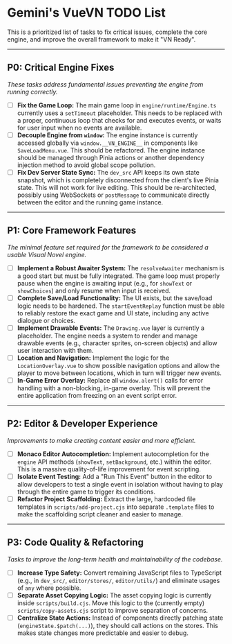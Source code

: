 # Gemini's VueVN TODO List

This is a prioritized list of tasks to fix critical issues, complete the core engine, and improve the overall framework to make it "VN Ready".

---

## P0: Critical Engine Fixes

*These tasks address fundamental issues preventing the engine from running correctly.*

- [ ] **Fix the Game Loop:** The main game loop in `engine/runtime/Engine.ts` currently uses a `setTimeout` placeholder. This needs to be replaced with a proper, continuous loop that checks for and executes events, or waits for user input when no events are available.
- [ ] **Decouple Engine from `window`:** The engine instance is currently accessed globally via `window.__VN_ENGINE__` in components like `SaveLoadMenu.vue`. This should be refactored. The engine instance should be managed through Pinia actions or another dependency injection method to avoid global scope pollution.
- [ ] **Fix Dev Server State Sync:** The `dev_src` API keeps its own state snapshot, which is completely disconnected from the client's live Pinia state. This will not work for live editing. This should be re-architected, possibly using WebSockets or `postMessage` to communicate directly between the editor and the running game instance.

---

## P1: Core Framework Features

*The minimal feature set required for the framework to be considered a usable Visual Novel engine.*

- [ ] **Implement a Robust Awaiter System:** The `resolveAwaiter` mechanism is a good start but must be fully integrated. The game loop must properly pause when the engine is awaiting input (e.g., for `showText` or `showChoices`) and only resume when input is received.
- [ ] **Complete Save/Load Functionality:** The UI exists, but the save/load logic needs to be hardened. The `startEventReplay` function must be able to reliably restore the exact game and UI state, including any active dialogue or choices.
- [ ] **Implement Drawable Events:** The `Drawing.vue` layer is currently a placeholder. The engine needs a system to render and manage drawable events (e.g., character sprites, on-screen objects) and allow user interaction with them.
- [ ] **Location and Navigation:** Implement the logic for the `LocationOverlay.vue` to show possible navigation options and allow the player to move between locations, which in turn will trigger new events.
- [ ] **In-Game Error Overlay:** Replace all `window.alert()` calls for error handling with a non-blocking, in-game overlay. This will prevent the entire application from freezing on an event script error.

---

## P2: Editor & Developer Experience

*Improvements to make creating content easier and more efficient.*

- [ ] **Monaco Editor Autocompletion:** Implement autocompletion for the `engine` API methods (`showText`, `setBackground`, etc.) within the editor. This is a massive quality-of-life improvement for event scripting.
- [ ] **Isolate Event Testing:** Add a "Run This Event" button in the editor to allow developers to test a single event in isolation without having to play through the entire game to trigger its conditions.
- [ ] **Refactor Project Scaffolding:** Extract the large, hardcoded file templates in `scripts/add-project.cjs` into separate `.template` files to make the scaffolding script cleaner and easier to manage.

---

## P3: Code Quality & Refactoring

*Tasks to improve the long-term health and maintainability of the codebase.*

- [ ] **Increase Type Safety:** Convert remaining JavaScript files to TypeScript (e.g., in `dev_src/`, `editor/stores/`, `editor/utils/`) and eliminate usages of `any` where possible.
- [ ] **Separate Asset Copying Logic:** The asset copying logic is currently inside `scripts/build.cjs`. Move this logic to the (currently empty) `scripts/copy-assets.cjs` script to improve separation of concerns.
- [ ] **Centralize State Actions:** Instead of components directly patching state (`engineState.$patch(...)`), they should call actions on the stores. This makes state changes more predictable and easier to debug.
